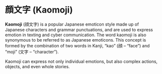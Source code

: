 # 顔文字 (Kaomoji)

**Kaomoji** (顔文字) is a popular Japanese emoticon style made up of Japanese characters and grammar punctuations, and are used to express emotion in texting and cyber communication. The word kaomoji is also synonymous to be referred to as Japanese emoticons. This concept is formed by the combination of two words in Kanji, “kao” (顔 – “face”) and “moji” (文字 – “character”).

Kaomoji can express not only individual emotions, but also complex actions, objects, and even whole stories.

